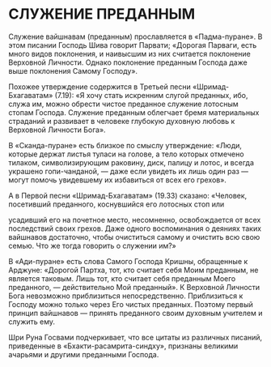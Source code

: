 # СЛУЖЕНИЕ ПРЕДАННЫМ

Служение вайшнавам (преданным) прославляется в «Падма-пуране». В этом писании Господь Шива говорит Парвати; «Дорогая Парваги, есть много видов поклонения, и наивысшим из них считается поклонение Верховной Личности. Однако поклонение преданным Господа даже выше поклонения Самому Господу».

Похожее утверждение содержится в Третьей песни «Шримад-Бхагаватам» (7.19): «Я хочу стать искренним слугой преданных, ибо, служа им, можно обрести чистое преданное служение лотосным стопам Господа. Служение преданным облегчает бремя материальных страданий и развивает в человеке глубокую духовную любовь к Верховной Личности Бога».

В «Сканда-пуране» есть близкое по смыслу утверждение: «Люди, которые держат листья туласи на голове, а тело которых отмечено тилаком, символизирующим раковину, диск, палицу и лотос, и всегда украшено гопи-чанданой, — даже если увидеть их лишь один раз — могут помочь увидевшему их избавиться от всех его грехов».

А в Первой песни «Шримад-Бхагаватам» (19.33) сказано: «Человек, посетивший преданного, коснувшийся его лотосных стоп или

усадивший его на почетное место, несомненно, освобождается от всех последствий своих грехов. Даже одного воспоминания о деяниях таких вайшнавов достаточно, чтобы очиститься самому и очистить всю свою семью. Что же тогда говорить о служении им?»

В «Ади-пуране» есть слова Самого Господа Кришны, обращенные к Арджуне: «Дорогой Партха, тот, кто считает себя Моим преданным, не является таковым. Лишь тот, кто считает себя преданным Моего преданного, — действительно Мой преданный». К Верховной Личности Бога невозможно приблизиться непосредственно. Приблизиться к Господу можно только через Его чистых преданных. Поэтому первый принцип вайшнавов — принять преданного своим духовным учителем и служить ему.

Шри Руна Госвами подчеркивает, что все цитаты из различных писаний, приведенные в «Бхакти-расамрита-синдху», признаны великими ачарьями и другими преданными Господа.
